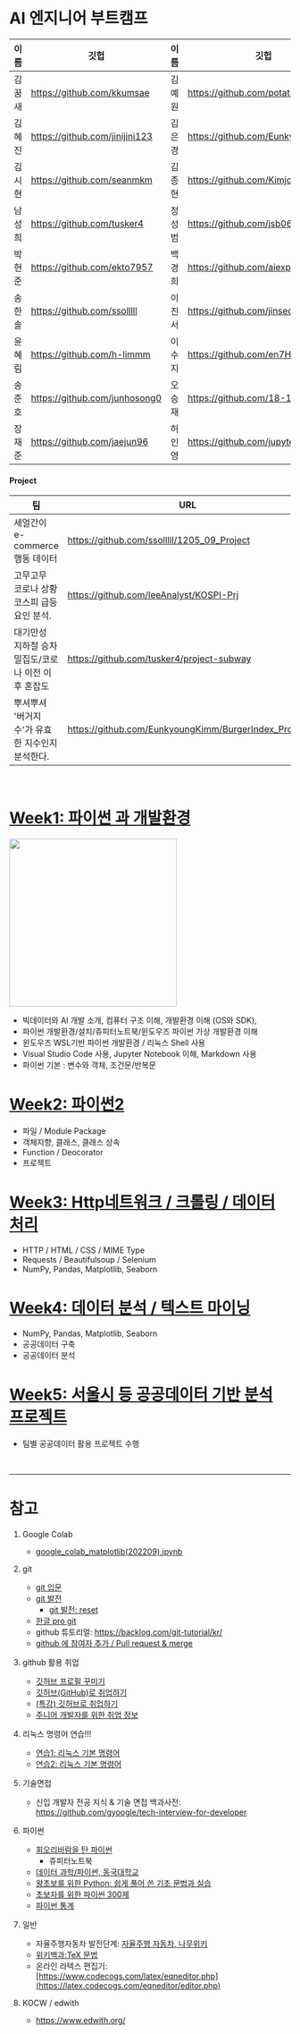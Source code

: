 # AI 엔지니어 부트캠프

이름 | 깃헙 | 이름 | 깃헙 
-------- | ---------------- | ------- | -------------------
김꿈새 | https://github.com/kkumsae | 김예원 | https://github.com/potatowon 
김혜진 | https://github.com/jinijini123  | 김은경 | https://github.com/EunkyoungKimm
김시현 | https://github.com/seanmkm  | 김종현 | https://github.com/Kimjong127
남성희 | https://github.com/tusker4 | 정성범 | https://github.com/jsb0621 
박현준 | https://github.com/ekto7957 | 백경희 | https://github.com/aiexplorer515 
송한솔 | https://github.com/ssolllll | 이진서 | https://github.com/jinseo347
윤혜림 | https://github.com/h-limmm | 이수지 | https://github.com/en7HUS1asm
송준호 | https://github.com/junhosong0 | 오승재 | https://github.com/18-12847 
장재준 | https://github.com/jaejun96 | 허인영 | https://github.com/jupytergit


#### Project

팀 | URL
----------- | --------------------------------
세얼간이<br> e-commerce 행동 데이터 | https://github.com/ssolllll/1205_09_Project
고무고무<br>코로나 상황 코스피 급등 요인 분석. | https://github.com/leeAnalyst/KOSPI-Prj
대기만성<br>지하철 승차 밀집도/코로나 이전 이후 혼잡도 | https://github.com/tusker4/project-subway
뿌셔뿌셔<br>'버거지수'가 유효한 지수인지 분석한다. | https://github.com/EunkyoungKimm/BurgerIndex_Project

<br>




# [Week1: 파이썬 과 개발환경](week1.md)

<img src='https://www.python.org/static/community_logos/python-logo-master-v3-TM.png' width=300>

- 빅데이터와 AI 개발 소개, 컴퓨터 구조 이해, 개발환경 이해 (OS와 SDK), 
- 파이썬 개발환경/설치/쥬피터노트북/윈도우즈 파이썬 가상 개발환경 이해
- 윈도우즈 WSL기반 파이썬 개발환경 / 리눅스 Shell 사용
- Visual Studio Code 사용, Jupyter Notebook 이해, Markdown 사용
- 파이썬 기본 : 변수와 객체, 조건문/반복문

# [Week2: 파이썬2](week2.md)

- 파일 / Module Package
- 객체지향, 클래스, 클래스 상속
- Function / Deocorator
- 프로젝트

# [Week3: Http네트워크 / 크롤링 / 데이터 처리 ](week3.md)

- HTTP / HTML / CSS / MIME Type
- Requests / Beautifulsoup / Selenium
- NumPy, Pandas, Matplotlib, Seaborn


# [Week4: 데이터 분석 / 텍스트 마이닝](week4.md)

- NumPy, Pandas, Matplotlib, Seaborn
- 공공데이터 구축
- 공공데이터 분석


# [Week5: 서울시 등 공공데이터 기반 분석 프로젝트](week5.md)
 - 팀별 공공데이터 활용 프로젝트 수행


<br>

---

# 참고

1. Google Colab
   - [google_colab_matplotlib(202209).ipynb](notebooks/google_colab_matplotlib(202209).ipynb)

2. git
    - [git 입문](https://backlog.com/git-tutorial/kr/intro/intro1_1.html)
    - [git 발전](https://backlog.com/git-tutorial/kr/stepup/stepup1_1.html)
      - [git 발전: reset](https://backlog.com/git-tutorial/kr/stepup/stepup7_3.html)
    - [한글 pro git](https://git-scm.com/book/ko/v2)
    - github 튜토리얼: https://backlog.com/git-tutorial/kr/
    - [github 에 참여자 추가 / Pull request & merge](https://gist.github.com/qkboo/80339ae44d206caf4c867985f0015753)


3. github 활용 취업
    - [깃허브 프로필 꾸미기](https://velog.io/@woo0_hooo/Github-github-profile-%EA%B0%84%EC%A7%80%EB%82%98%EA%B2%8C-%EA%BE%B8%EB%AF%B8%EA%B8%B0)
    - [깃허브(GitHub)로 취업하기](https://sujinlee.me/professional-github/)
    - [(특강) 깃허브로 취업하기](https://dataitgirls2.github.io/tutorial/Tutorial_180803_GettingJobGithub.html)
    - [주니어 개발자를 위한 취업 정보](https://github.com/jojoldu/junior-recruit-scheduler)


4. 리눅스 명령어 연습!!!

    - [연습1: 리눅스 기본 명령어](https://itholic.github.io/linux-basic-command/)
    - [연습2: 리눅스 기본 명령어](https://jhnyang.tistory.com/13)

5. 기술면접 
    - 신입 개발자 전공 지식 & 기술 면접 백과사전: https://github.com/gyoogle/tech-interview-for-developer

6. 파이썬

    - [회오리바람을 탄 파이썬](https://github.com/rickiepark/WhirlwindTourOfPython)
         - 쥬피터노트북
    - [데이터 과학/파이썬, 동국대학교](http://bigdata.dongguk.ac.kr/lectures/datascience/_book/index.html)
    - [왕초보를 위한 Python: 쉽게 풀어 쓴 기초 문법과 실습](https://wikidocs.net/book/2)
    - [초보자를 위한 파이썬 300제](https://wikidocs.net/book/922)
    - [파이썬 통계](https://partrita.github.io/posts/thinkstat2/)

7. 일반

   - 자율주행자동차 발전단계: [자율주행 자동차, 나무위키](https://namu.wiki/w/%EC%9E%90%EC%9C%A8%EC%A3%BC%ED%96%89%20%EC%9E%90%EB%8F%99%EC%B0%A8)
   - [위키백과:TeX 문법](https://ko.wikipedia.org/wiki/%EC%9C%84%ED%82%A4%EB%B0%B1%EA%B3%BC:TeX_%EB%AC%B8%EB%B2%95)
   - 온라인 라텍스 편집기:  [https://www.codecogs.com/latex/eqneditor.php](https://latex.codecogs.com/eqneditor/editor.php)

8. KOCW / edwith
    - https://www.edwith.org/
